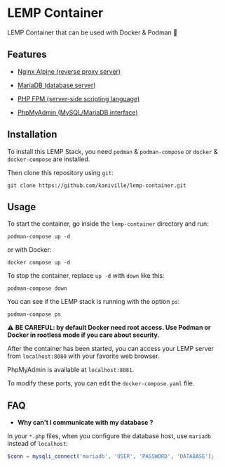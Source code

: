 # LEMP Container

LEMP Container that can be used with Docker & Podman 🐋

## Features

- [Nginx Alpine (reverse proxy server)](https://hub.docker.com/_/nginx)

- [MariaDB (database server)](https://hub.docker.com/_/mariadb)

- [PHP FPM (server-side scripting language)](https://hub.docker.com/_/php)

- [PhpMyAdmin (MySQL/MariaDB interface)](https://hub.docker.com/_/phpmyadmin)

## Installation

To install this LEMP Stack, you need `podman` & `podman-compose` or `docker` & `docker-compose` are installed.

Then clone this repository using `git`:
```
git clone https://github.com/kaniville/lemp-container.git
```

## Usage

To start the container, go inside the `lemp-container` directory and run:
```
podman-compose up -d
```
or with Docker:
```
docker compose up -d
```

To stop the container, replace `up -d` with `down` like this:
```
podman-compose down
```

You can see if the LEMP stack is running with the option `ps`:
```
podman-compose ps
```

⚠️ **BE CAREFUL: by default Docker need root access. Use Podman or Docker in rootless mode if you care about security.**

After the container has been started, you can access your LEMP server from `localhost:8080` with your favorite web browser.

PhpMyAdmin is available at `localhost:8081`.

To modify these ports, you can edit the `docker-compose.yaml` file.

## FAQ

- **Why can't I communicate with my database ?**

In your `*.php` files, when you configure the database host, use `mariadb` instead of `localhost`:
```php
$conn = mysqli_connect('mariadb', 'USER', 'PASSWORD', 'DATABASE');
```

